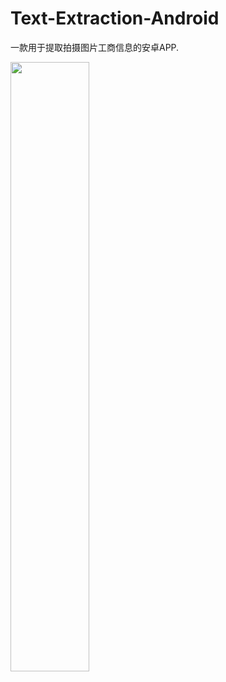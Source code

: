 # Text-Extraction-Android
一款用于提取拍摄图片工商信息的安卓APP.     


<img src="https://github.com/Elderkly/ImgRepository/blob/master/Text-Extraction-Android/1.gif" width="50%"/>
